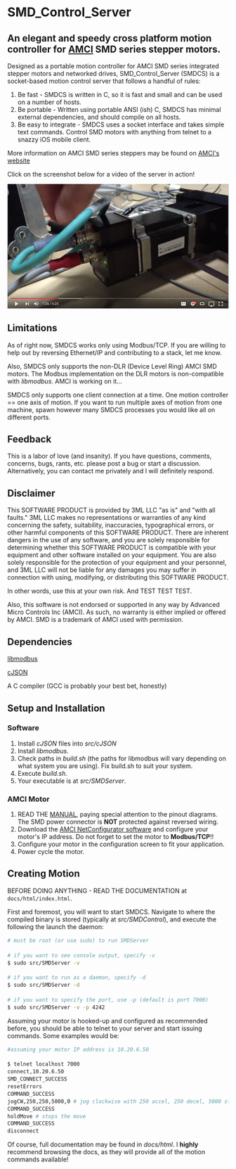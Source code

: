 # SMD_Control_Server
## An elegant and speedy cross platform motion controller for [AMCI](www.amci.com) SMD series stepper motors.

Designed as a portable motion controller for AMCI SMD series integrated stepper motors and networked drives, SMD_Control_Server (SMDCS) is a socket-based motion control server that follows a handful of rules:

1. Be fast - SMDCS is written in C, so it is fast and small and can be used on a number of hosts.
2. Be portable - Written using portable ANSI (ish) C, SMDCS has minimal external dependencies, and should compile on all hosts.
3. Be easy to integrate - SMDCS uses a socket interface and takes simple text commands. Control SMD motors with anything from telnet to a snazzy iOS mobile client.

More information on AMCI SMD series steppers may be found on [AMCI's website](http://www.amci.com/stepper-motor-control/integrated-stepper-motor-control-smd23e.asp)

Click on the screenshot below for a video of the server in action!

[![YouTube Screenshot](https://raw.githubusercontent.com/davisjp1822/SMD_Control_Server/master/Screenshots/youtube_screenshot.png)](https://www.youtube.com/watch?v=lf8ZZJNPgjk)

Limitations
------
As of right now, SMDCS works only using Modbus/TCP. If you are willing to help out by reversing Ethernet/IP and contributing to a stack, let me know.

Also, SMDCS only supports the non-DLR (Device Level Ring) AMCI SMD motors. The Modbus implementation on the DLR motors is non-compatible with *libmodbus*. AMCI is working on it...

SMDCS only supports one client connection at a time. One motion controller == one axis of motion. If you want to run multiple axes of motion from one machine, spawn however many SMDCS processes you would like all on different ports.

Feedback
------
This is a labor of love (and insanity). If you have questions, comments, concerns, bugs, rants, etc. please post a bug or start a discussion. Alternatively, you can contact me privately and I will definitely respond.

Disclaimer
------
This SOFTWARE PRODUCT is provided by 3ML LLC "as is" and "with all faults." 3ML LLC makes no representations or warranties of any kind concerning the safety, suitability, inaccuracies, typographical errors, or other harmful components of this SOFTWARE PRODUCT. There are inherent dangers in the use of any software, and you are solely responsible for determining whether this SOFTWARE PRODUCT is compatible with your equipment and other software installed on your equipment. You are also solely responsible for the protection of your equipment and your personnel, and 3ML LLC will not be liable for any damages you may suffer in connection with using, modifying, or distributing this SOFTWARE PRODUCT.

In other words, use this at your own risk. And TEST TEST TEST.

Also, this software is not endorsed or supported in any way by Advanced Micro Controls Inc (AMCI). As such, no warranty is either implied or offered by AMCI. SMD is a trademark of AMCI used with permission.

Dependencies
------
[libmodbus](https://github.com/stephane/libmodbus)

[cJSON](https://github.com/kbranigan/cJSON)

A C compiler (GCC is probably your best bet, honestly)

Setup and Installation
------

### Software
1. Install *cJSON* files into *src/cJSON*
2. Install *libmodbus*.
3. Check paths in *build.sh* (the paths for libmodbus will vary depending on what system you are using). Fix build.sh to suit your system.
4. Execute *build.sh*.
5. Your executable is at *src/SMDServer*.

### AMCI Motor
1. READ THE [MANUAL](http://www.amci.com/pdfs/integrated-stepper-control/smd-series-ethernet-integrated-stepper-motor-drives.pdf), paying special attention to the pinout diagrams. The SMD power connector is **NOT** protected against reversed wiring.
2. Download the [AMCI NetConfigurator software](http://www.amci.com/configuration-software/amci-net-configurator.zip) and configure your motor's IP address. Do not forget to set the motor to **Modbus/TCP**!!
3. Configure your motor in the configuration screen to fit your application.
4. Power cycle the motor.

Creating Motion
------
BEFORE DOING ANYTHING - READ THE DOCUMENTATION at `docs/html/index.html`.

First and foremost, you will want to start SMDCS. Navigate to where the compiled binary is stored (typically at *src/SMDControl*), and execute the following the launch the daemon:

```bash
# must be root (or use sudo) to run SMDServer

# if you want to see console output, specify -v
$ sudo src/SMDServer -v

# if you want to run as a daemon, specify -d
$ sudo src/SMDServer -d

# if you want to specify the port, use -p (default is port 7000)
$ sudo src/SMDServer -v -p 4242
```

Assuming your motor is hooked-up and configured as recommended before, you should be able to telnet to your server and start issuing commands. Some examples would be:

```bash
#assuming your motor IP address is 10.20.6.50

$ telnet localhost 7000
connect,10.20.6.50
SMD_CONNECT_SUCCESS
resetErrors
COMMAND_SUCCESS
jogCW,250,250,5000,0 # jog clockwise with 250 accel, 250 decel, 5000 steps/rev velocity, and 0 jerk
COMMAND_SUCCESS
holdMove # stops the move
COMMAND_SUCCESS
disconnect
```

Of course, full documentation may be found in *docs/html*. I **highly** recommend browsing the docs, as they will provide all of the motion commands available!


